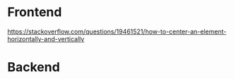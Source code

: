 # Frontend

https://stackoverflow.com/questions/19461521/how-to-center-an-element-horizontally-and-vertically



# Backend